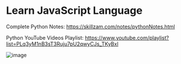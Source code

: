 # Learn JavaScript Language

Complete Python Notes: https://skillzam.com/notes/pythonNotes.html

Python YouTube Videos Playlist: https://www.youtube.com/playlist?list=PLq3yM1nB3sT3Ruju7pU2qwyCJs_TKyBxl

![image](https://github.com/user-attachments/assets/29984d91-c096-4022-b644-de242f15539e)
